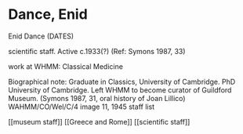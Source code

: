 # Dance, Enid

Enid Dance \(DATES\)

scientific staff. Active c.1933\(?\)  \(Ref: Symons 1987, 33\)

work at WHMM: Classical Medicine

Biographical note: Graduate in Classics, University of Cambridge. PhD University of Cambridge. Left WHMM to become curator of Guildford Museum. \(Symons 1987, 31, oral history of Joan Lillico\) WAHMM/CO/Wel/C/4 image 11, 1945 staff list

\[\[museum staff\]\] \[\[Greece and Rome\]\] \[\[scientific staff\]\]

